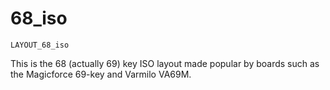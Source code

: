 # 68_iso

    LAYOUT_68_iso

This is the 68 (actually 69) key ISO layout made popular by boards such as the Magicforce 69-key and Varmilo VA69M.
